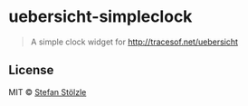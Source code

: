 # uebersicht-simpleclock

> A simple clock widget for http://tracesof.net/uebersicht

## License

MIT © [Stefan Stölzle](https://github.com/stoe)
